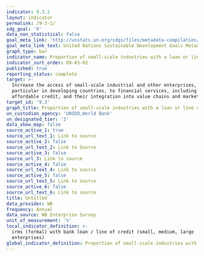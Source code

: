 ```yaml
---
indicator: 9.3.2
layout: indicator
permalink: /9-3-2/
sdg_goal: '9'
data_non_statistical: false
goal_meta_link: 'http://unstats.un.org/sdgs/files/metadata-compilation/Metadata-Goal-9.pdf'
goal_meta_link_text: United Nations Sustainable Development Goals Metadata (pdf 663kB)
graph_type: bar
indicator_name: Proportion of small-scale industries with a loan or line of credit
indicator_sort_order: 09-03-02
published: true
reporting_status: complete
target: >-
  Increase the access of small-scale industrial and other enterprises, in
  particular in developing countries, to financial services, including
  affordable credit, and their integration into value chains and markets
target_id: '9.3'
graph_title: Proportion of small-scale industries with a loan or line of credit
un_custodian_agency: 'UNIDO,World Bank'
un_designated_tier: '2'
data_show_map: false
source_active_1: true
source_url_text_1: Link to source
source_active_2: false
source_url_text_2: Link to Source
source_active_3: false
source_url_3: Link to source
source_active_4: false
source_url_text_4: Link to source
source_active_5: false
source_url_text_5: Link to source
source_active_6: false
source_url_text_6: Link to source
title: Untitled
data_provider: WB
frequency: Annual
data_source: WB Enterprise Survey
unit_of_measurement: '%'
local_indicator_definition: >-
  irms (formal) with bank loan / line of credit (small, medium, large
  enterprises)
global_indicator_definition: Proportion of small-scale industries with a loan or line of credit
---
```

